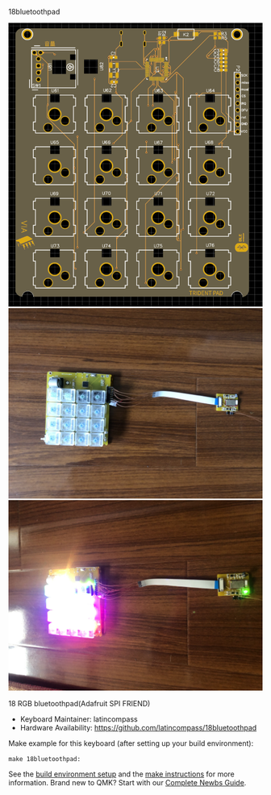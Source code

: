 18bluetoothpad

![18bluetoothpad](https://github.com/latincompass/18bluetoothpad/blob/master/ZZ20200421113009.png)
![18bluetoothpad](https://github.com/latincompass/18bluetoothpad/blob/master/IMG_0116.JPG)
![18bluetoothpad](https://github.com/latincompass/18bluetoothpad/blob/master/IMG_0117.JPG)

18 RGB bluetoothpad(Adafruit SPI FRIEND)

* Keyboard Maintainer: latincompass
* Hardware Availability: https://github.com/latincompass/18bluetoothpad

Make example for this keyboard (after setting up your build environment):

    make 18bluetoothpad:

See the [build environment setup](https://docs.qmk.fm/#/getting_started_build_tools) and the [make instructions](https://docs.qmk.fm/#/getting_started_make_guide) for more information. Brand new to QMK? Start with our [Complete Newbs Guide](https://docs.qmk.fm/#/newbs).
